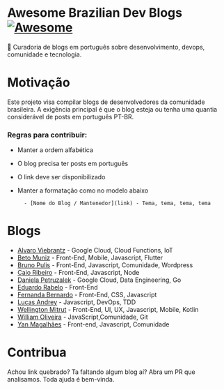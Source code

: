 # Awesome Brazilian Dev Blogs  [![Awesome](https://cdn.rawgit.com/sindresorhus/awesome/d7305f38d29fed78fa85652e3a63e154dd8e8829/media/badge.svg)](https://GitHub.com/sindresorhus/awesome) 

:metal: Curadoria de blogs em português sobre desenvolvimento, devops, comunidade e tecnologia.


# Motivação

Este projeto visa compilar blogs de desenvolvedores da comunidade brasileira. A exigência principal é que o blog esteja ou tenha uma quantia considerável de posts em português PT-BR.

### Regras para contribuir:

- Manter a ordem alfabética
- O blog precisa ter posts em português
- O link deve ser disponibilizado
- Manter a formatação como no modelo abaixo

        - [Nome do Blog / Mantenedor](link) - Tema, tema, tema, tema



# Blogs
- [Alvaro Viebrantz](https://aviebrantz.com.br/) - Google Cloud, Cloud Functions, IoT
- [Beto Muniz](https://betomuniz.com/) - Front-End, Mobile, Javascript, Flutter
- [Bruno Pulis](http://brunopulis.com/) - Front-End, Javascript, Comunidade, Wordpress
- [Caio Ribeiro](https://udgwebdev.com/) - Front-End, Javascript, Node 
- [Daniela Petruzalek](https://medium.com/@danielapetruzalek) - Google Cloud, Data Engineering, Go
- [Eduardo Rabelo](https://medium.com/@oieduardorabelo) - Front-End
- [Fernanda Bernardo](https://fernandabernardo.com.br) - Front-End, CSS, Javascript
- [Lucas Andrey](http://andreybleme.com/) - Javascript, DevOps, TDD
- [Wellington Mitrut](https://blog.wmitrut.com/) - Front-End, UI, UX, Javascript, Mobile, Kotlin
- [William Oliveira](https://woliveiras.com.br/) -  JavaScript,Comunidade, Git
- [Yan Magalhães](http://yanmagalhaes.com.br/) - Front-end, Javascript, Comunidade

# Contribua

Achou link quebrado? Ta faltando algum blog aí? Abra um PR que analisamos. Toda ajuda é bem-vinda.
